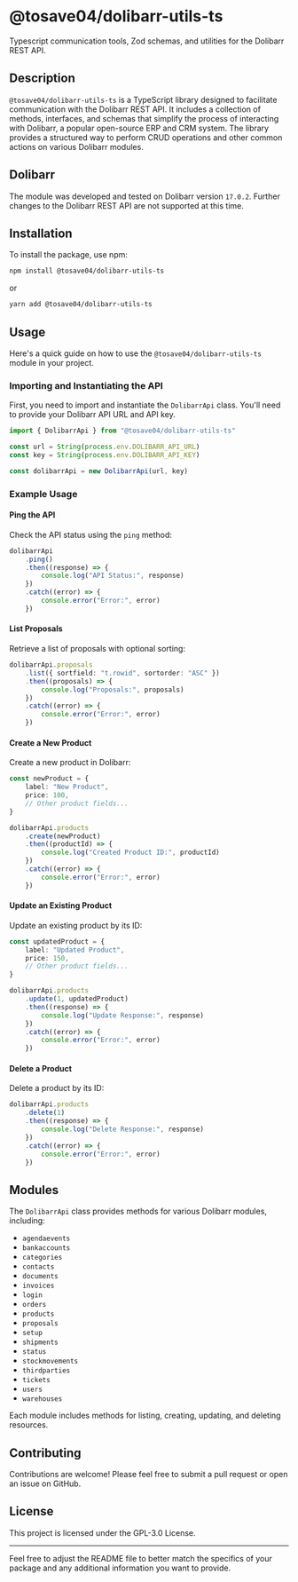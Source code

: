 # @tosave04/dolibarr-utils-ts

Typescript communication tools, Zod schemas, and utilities for the Dolibarr REST API.

## Description

`@tosave04/dolibarr-utils-ts` is a TypeScript library designed to facilitate communication with the Dolibarr REST API. It includes a collection of methods, interfaces, and schemas that simplify the process of interacting with Dolibarr, a popular open-source ERP and CRM system. The library provides a structured way to perform CRUD operations and other common actions on various Dolibarr modules.

## Dolibarr

The module was developed and tested on Dolibarr version `17.0.2`. Further changes to the Dolibarr REST API are not supported at this time.

## Installation

To install the package, use npm:

```bash
npm install @tosave04/dolibarr-utils-ts
```

or

```bash
yarn add @tosave04/dolibarr-utils-ts
```

## Usage

Here's a quick guide on how to use the `@tosave04/dolibarr-utils-ts` module in your project.

### Importing and Instantiating the API

First, you need to import and instantiate the `DolibarrApi` class. You'll need to provide your Dolibarr API URL and API key.

```typescript
import { DolibarrApi } from "@tosave04/dolibarr-utils-ts"

const url = String(process.env.DOLIBARR_API_URL)
const key = String(process.env.DOLIBARR_API_KEY)

const dolibarrApi = new DolibarrApi(url, key)
```

### Example Usage

#### Ping the API

Check the API status using the `ping` method:

```typescript
dolibarrApi
	.ping()
	.then((response) => {
		console.log("API Status:", response)
	})
	.catch((error) => {
		console.error("Error:", error)
	})
```

#### List Proposals

Retrieve a list of proposals with optional sorting:

```typescript
dolibarrApi.proposals
	.list({ sortfield: "t.rowid", sortorder: "ASC" })
	.then((proposals) => {
		console.log("Proposals:", proposals)
	})
	.catch((error) => {
		console.error("Error:", error)
	})
```

#### Create a New Product

Create a new product in Dolibarr:

```typescript
const newProduct = {
	label: "New Product",
	price: 100,
	// Other product fields...
}

dolibarrApi.products
	.create(newProduct)
	.then((productId) => {
		console.log("Created Product ID:", productId)
	})
	.catch((error) => {
		console.error("Error:", error)
	})
```

#### Update an Existing Product

Update an existing product by its ID:

```typescript
const updatedProduct = {
	label: "Updated Product",
	price: 150,
	// Other product fields...
}

dolibarrApi.products
	.update(1, updatedProduct)
	.then((response) => {
		console.log("Update Response:", response)
	})
	.catch((error) => {
		console.error("Error:", error)
	})
```

#### Delete a Product

Delete a product by its ID:

```typescript
dolibarrApi.products
	.delete(1)
	.then((response) => {
		console.log("Delete Response:", response)
	})
	.catch((error) => {
		console.error("Error:", error)
	})
```

## Modules

The `DolibarrApi` class provides methods for various Dolibarr modules, including:

- `agendaevents`
- `bankaccounts`
- `categories`
- `contacts`
- `documents`
- `invoices`
- `login`
- `orders`
- `products`
- `proposals`
- `setup`
- `shipments`
- `status`
- `stockmovements`
- `thirdparties`
- `tickets`
- `users`
- `warehouses`

Each module includes methods for listing, creating, updating, and deleting resources.

## Contributing

Contributions are welcome! Please feel free to submit a pull request or open an issue on GitHub.

## License

This project is licensed under the GPL-3.0 License.

---

Feel free to adjust the README file to better match the specifics of your package and any additional information you want to provide.
